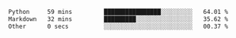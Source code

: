 <!--START_SECTION:waka-->

```txt
Python     59 mins         ████████████████░░░░░░░░░   64.01 %
Markdown   32 mins         █████████░░░░░░░░░░░░░░░░   35.62 %
Other      0 secs          ░░░░░░░░░░░░░░░░░░░░░░░░░   00.37 %
```

<!--END_SECTION:waka--> 
 
